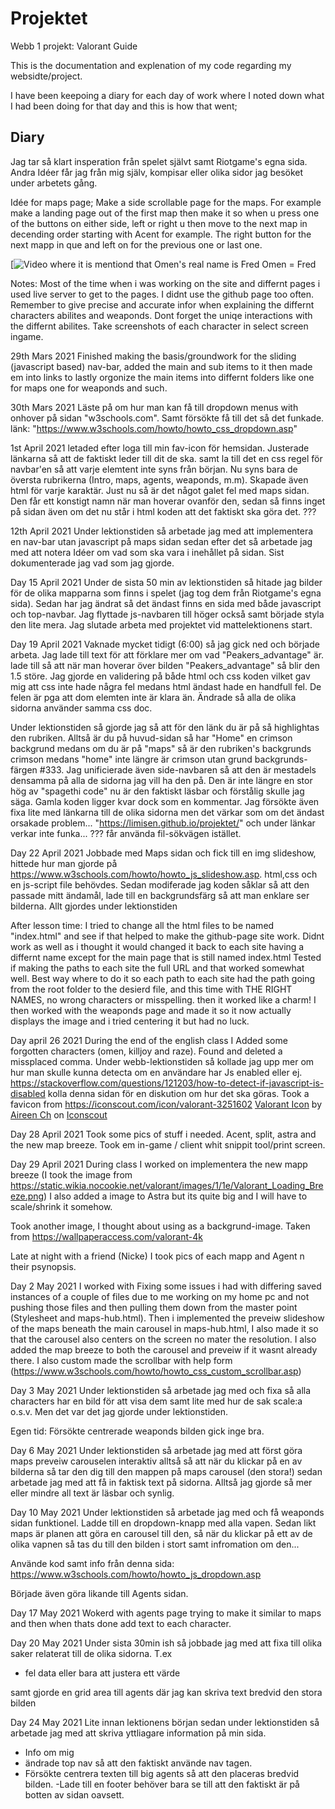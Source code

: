 # Projektet
Webb 1 projekt: Valorant Guide

This is the documentation and explenation of my code regarding my websidte/project.

I have been keepoing a diary for each day of work where I noted down what I had been doing for that day and this is how that went;
## Diary

Jag tar så klart insperation från spelet självt samt Riotgame's egna sida.
Andra Idéer får jag från mig själv, kompisar eller olika sidor jag besöket under arbetets gång.

Idée for maps page;
Make a side scrollable page for the maps. For example make a landing page out of the first map then make it so when u press one of the buttons on either side, left or right u then move to the next map in decending order starting with Acent for example. The right button for the next mapp in que and left on for the previous one or last one. 

[![Video where it is mentiond that Omen's real name is Fred](https://www.youtube.com/watch?v=zh-8QBazLos&t=115s)
Omen = Fred

Notes:
Most of the time when i was working on the site and differnt pages i used live server to get to the pages. I didnt use the github page too often.
Remember to give precise and accurate infor when explaining the differnt characters abilites and weaponds. Dont forget the uniqe interactions with the differnt abilites.
Take screenshots of each character in select screen ingame.

29th Mars 2021
Finished making the basis/groundwork for the sliding (javascript based) nav-bar, added the main and sub items to it then made em into links to lastly orgonize the main items into differnt folders like one for maps one for weaponds and such.

30th Mars 2021
Läste på om hur man kan få till dropdown menus with onhover på sidan "w3schools.com". Samt försökte få till det så det funkade.
länk: "https://www.w3schools.com/howto/howto_css_dropdown.asp"

1st April 2021
letaded efter loga till min fav-icon för hemsidan.
Justerade länkarna så att de faktiskt leder till dit de ska. 
samt la till det en css regel för navbar'en så att varje elemtent inte syns från början. Nu syns bara de översta rubrikerna (Intro, maps, agents, weaponds, m.m). Skapade även html för varje karaktär.
Just nu så är det något galet fel med maps sidan. Den får ett konstigt namn när man hoverar ovanför den, sedan så finns inget på sidan även om det nu står i html koden att det faktiskt ska göra det. ???

12th April 2021
Under lektionstiden så arbetade jag med att implementera en nav-bar utan javascript på maps sidan sedan efter det så arbetade jag med att notera Idéer om vad som ska vara i inehållet på sidan.
Sist dokumenterade jag vad som jag gjorde. 

Day 15 April 2021
Under de sista 50 min av lektionstiden så hitade jag bilder för de olika mapparna som finns i spelet (jag tog dem från Riotgame's egna sida). Sedan har jag ändrat så det ändast finns en sida med både javascript och top-navbar. Jag flyttade js-navbaren till höger också samt började styla den lite mera. Jag slutade arbeta med projektet vid mattelektionens start.

Day 19 April 2021
Vaknade mycket tidigt (6:00) så jag gick ned och började arbeta.
Jag lade till text för att förklare mer om vad "Peakers_advantage" är.
lade till så att när man hoverar över bilden "Peakers_advantage" så blir den 1.5 störe.
Jag gjorde en validering på både html och css koden vilket gav mig att css inte hade några fel medans html ändast hade en handfull fel. De felen är pga att dom elemten inte är klara än.
Ändrade så alla de olika sidorna använder samma css doc.  

Under lektionstiden så gjorde jag så att för den länk du är på så highlightas den rubriken. Alltså är du på huvud-sidan så har "Home" en crimson backgrund medans om du är på "maps" så är den rubriken's backgrunds crimson medans "home" inte längre är crimson utan grund backgrunds-färgen #333.
Jag unificierade även side-navbaren så att den är mestadels densamma på alla de sidorna jag vill ha den på.
Den är inte längre en stor hög av "spagethi code" nu är den faktiskt läsbar och förstålig skulle jag säga.
Gamla koden ligger kvar dock som en kommentar.
Jag försökte även fixa lite med länkarna till de olika sidorna men det värkar som om det ändast orsakade problem...
"https://limisen.github.io/projektet/" och under länkar verkar inte funka... ???
får använda fil-sökvägen istället.

Day 22 April 2021
Jobbade med Maps sidan och fick till en img slideshow, hittede hur man gjorde på https://www.w3schools.com/howto/howto_js_slideshow.asp. html,css och en js-script file behövdes.
Sedan modiferade jag koden såklar så att den passade mitt ändamål, lade till en backgrundsfärg så att man enklare ser bilderna. Allt gjordes under lektionstiden

After lesson time:
I tried to change all the html files to be named "index.html" and see if that helped to make the github-page site work.
Didnt work as well as i thought it would changed it back to each site having a differnt name except for the main page that is still named index.html
Tested if making the paths to each site the full URL and that worked somewhat well.
Best way where to do it so each path to each site had the path going from the root folder to the desierd file, and this time with THE RIGHT NAMES, no wrong characters or misspelling.
then it worked like a charm!
I then worked with the weaponds page and made it so it now actually displays the image and i tried centering it but had no luck.

Day april 26 2021
During the end of the english class I Added some forgotten characters (omen, killjoy and raze). Found and deleted a missplaced comma.
Under webb-lektionstiden så kollade jag upp mer om hur man skulle kunna detecta om en användare har Js enabled eller ej.
https://stackoverflow.com/questions/121203/how-to-detect-if-javascript-is-disabled kolla denna sidan för en diskution om hur det ska göras.
Took a favicon from https://iconscout.com/icon/valorant-3251602 
<a href="https://iconscout.com/icons/valorant" target="_blank">Valorant Icon</a> by <a href="https://iconscout.com/contributors/hellomille">Aireen Ch</a> on <a href="https://iconscout.com">Iconscout</a>

Day 28 April 2021
Took some pics of stuff i needed. Acent, split, astra and the new map breeze. Took em in-game / client whit snippit tool/print screen.

Day 29 April 2021
During class I worked on implementera the new mapp breeze (I took the image from https://static.wikia.nocookie.net/valorant/images/1/1e/Valorant_Loading_Breeze.png)
I also added a image to Astra but its quite big and I will have to scale/shrink it somehow.

Took another image, I thought about using as a backgrund-image. Taken from https://wallpaperaccess.com/valorant-4k 

Late at night with a friend (Nicke) I took pics of each mapp and Agent n their psynopsis.

Day 2 May 2021
I worked with Fixing some issues i had with differing saved instances of a couple of files due to me working on my home pc and not pushing those files and then pulling them down from the master point (Stylesheet and maps-hub.html).
Then i implemented the preveiw slideshow of the maps beneath the main carousel in maps-hub.html, I also made it so that the carousel also centers on the screen no mater the resolution. I also added the map breeze to both the carousel and preveiw if it wasnt already there.
I also custom made the scrollbar with help form (https://www.w3schools.com/howto/howto_css_custom_scrollbar.asp)

Day 3 May 2021
Under lektionstiden så arbetade jag med och fixa så alla characters har en bild för att visa dem samt lite med hur de sak scale:a o.s.v. Men det var det jag gjorde under lektionstiden.

Egen tid:
Försökte centrerade weaponds bilden gick inge bra.

Day 6 May 2021
Under lektionstiden så arbetade jag med att först göra maps preveiw carouselen interaktiv alltså så att när du klickar på en av bilderna så tar den dig till den mappen på maps carousel (den stora!)
sedan arbetade jag med att få in faktisk text på sidorna. Alltså jag gjorde så mer eller mindre all text är läsbar och synlig. 

Day 10 May 2021
Under lektionstiden så arbetade jag med och få weaponds sidan funktionel. Ladde till en dropdown-knapp med alla vapen. Sedan likt maps är planen att göra en carousel till den, så när du klickar på ett av de olika vapnen så tas du till den bilden i stort samt infromation om den...

Använde kod samt info från denna sida: https://www.w3schools.com/howto/howto_js_dropdown.asp 

Började även göra likande till Agents sidan.


Day 17 May 2021
Wokerd with agents page trying to make it similar to maps and then when thats done add text to each character.

Day 20 May 2021
Under sista 30min ish så jobbade jag med att fixa till olika saker relaterat till de olika sidorna. 
T.ex
- fel data eller bara att justera ett värde

samt gjorde en grid area till agents där jag kan skriva text bredvid den stora bilden

Day 24 May 2021
Lite innan lektionens början sedan under lektionstiden så arbetade jag med att skriva yttliagare information på min sida.
- Info om mig 
- ändrade top nav så att den faktiskt använde nav tagen.
- Försökte centrera texten till big agents så att den placeras bredvid bilden.
-Lade till en footer behöver bara se till att den faktiskt är på botten av sidan oavsett.
